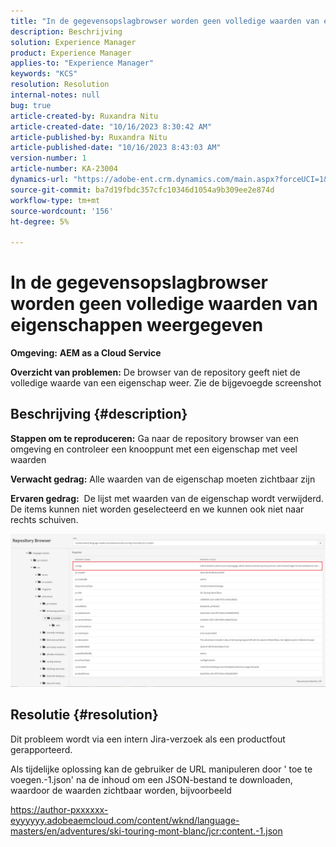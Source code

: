 ```yaml
---
title: "In de gegevensopslagbrowser worden geen volledige waarden van eigenschappen weergegeven"
description: Beschrijving
solution: Experience Manager
product: Experience Manager
applies-to: "Experience Manager"
keywords: "KCS"
resolution: Resolution
internal-notes: null
bug: true
article-created-by: Ruxandra Nitu
article-created-date: "10/16/2023 8:30:42 AM"
article-published-by: Ruxandra Nitu
article-published-date: "10/16/2023 8:43:03 AM"
version-number: 1
article-number: KA-23004
dynamics-url: "https://adobe-ent.crm.dynamics.com/main.aspx?forceUCI=1&pagetype=entityrecord&etn=knowledgearticle&id=68ec2944-fe6b-ee11-8df0-6045bd006e5a"
source-git-commit: ba7d19fbdc357cfc10346d1054a9b309ee2e874d
workflow-type: tm+mt
source-wordcount: '156'
ht-degree: 5%

---
```


# In de gegevensopslagbrowser worden geen volledige waarden van eigenschappen weergegeven


<b>Omgeving:</b> <b>AEM as a Cloud Service</b>

<b>Overzicht van problemen:</b> De browser van de repository geeft niet de volledige waarde van een eigenschap weer. Zie de bijgevoegde screenshot

## Beschrijving {#description}


<b>Stappen om te reproduceren:</b> Ga naar de repository browser van een omgeving en controleer een knooppunt met een eigenschap met veel waarden

<b>Verwacht gedrag:</b> Alle waarden van de eigenschap moeten zichtbaar zijn

<b>Ervaren gedrag:</b>  De lijst met waarden van de eigenschap wordt verwijderd. De items kunnen niet worden geselecteerd en we kunnen ook niet naar rechts schuiven.



![](assets/05df7e78-ff6b-ee11-8df0-6045bd006e5a.png)


## Resolutie {#resolution}


Dit probleem wordt via een intern Jira-verzoek als een productfout gerapporteerd.

Als tijdelijke oplossing kan de gebruiker de URL manipuleren door &#39; toe te voegen.-1.json&#39; na de inhoud om een JSON-bestand te downloaden, waardoor de waarden zichtbaar worden, bijvoorbeeld

https://author-pxxxxxx-eyyyyyy.adobeaemcloud.com/content/wknd/language-masters/en/adventures/ski-touring-mont-blanc/jcr:content.-1.json
